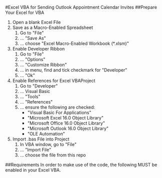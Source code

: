 #Excel VBA for Sending Outlook Appointment Calendar Invites
##Prepare Your Excel for VBA
<ol>
    <li>Open a blank Excel File</li>
    <li>Save as a Macro-Enabled Spreadsheet
        <ol>
            <li>Go to "File"</li>
            <li>... "Save As"</li>
            <li>... choose "Excel Macro-Enabled Workbook (*.xlsm)"</li>
        </ol>
    </li>
    <li>Enable Developer Ribbon
        <ol>
            <li>Go to "File"</li>
            <li>... "Options"</li>
            <li>... "Customize Ribbon"</li>
            <li>... in menu, find and tick checkmark for "Developer"</li>
            <li>... "Ok"</li>
        </ol>
    </li>
    <li>Enable References for Excel VBAProject
        <ol>
            <li>Go to "Developer"</li>
            <li>... Visual Basic</li>
            <li>... "Tools"</li>
            <li>... "References"</li>
            <li>... ensure the following are checked:
                <ul>
                    <li>"Visual Basic For Applications"</li>
                    <li>"Microsoft Excel 16.0 Object Library"</li>
                    <li>"Microsoft Office 16.0 Object Library"</li>
                    <li>"Microsoft Outlook 16.0 Object Library"</li>
                    <li>"OLE Automation"</li>
                </ul>
            </li>
        </ol>
    </li>
    <li>Import .bas File into Project
        <ol>
            <li>In VBA window, go to "File"</li>
            <li>... "Import File"</li>
            <li>... choose the file from this repo</li>
        </ol>
    </li>
</ol>
##Requirements
In order to make use of the code, the following MUST be enabled 
in your Excel VBA.
